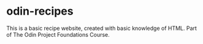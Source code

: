 # odin-recipes

This is a basic recipe website, created with basic knowledge of HTML.
Part of The Odin Project Foundations Course.